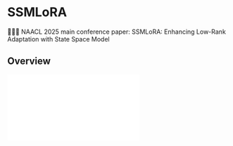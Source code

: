 # SSMLoRA
🎉🎉🎉 NAACL 2025 main conference paper: SSMLoRA: Enhancing Low-Rank Adaptation with State Space Model

## Overview

![](img/overview.pdf)
